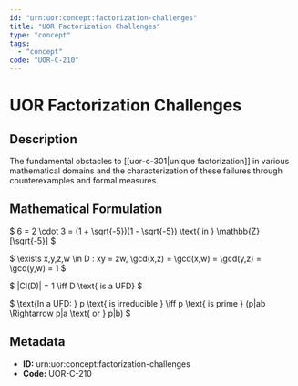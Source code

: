 ```yaml
---
id: "urn:uor:concept:factorization-challenges"
title: "UOR Factorization Challenges"
type: "concept"
tags:
  - "concept"
code: "UOR-C-210"
---
```


# UOR Factorization Challenges

## Description

The fundamental obstacles to [[uor-c-301|unique factorization]] in various mathematical domains and the characterization of these failures through counterexamples and formal measures.

## Mathematical Formulation

$
6 = 2 \cdot 3 = (1 + \sqrt{-5})(1 - \sqrt{-5}) \text{ in } \mathbb{Z}[\sqrt{-5}]
$

$
\exists x,y,z,w \in D : xy = zw, \gcd(x,z) = \gcd(x,w) = \gcd(y,z) = \gcd(y,w) = 1
$

$
|Cl(D)| = 1 \iff D \text{ is a UFD}
$

$
\text{In a UFD: } p \text{ is irreducible } \iff p \text{ is prime } (p|ab \Rightarrow p|a \text{ or } p|b)
$

## Metadata

- **ID:** urn:uor:concept:factorization-challenges
- **Code:** UOR-C-210
